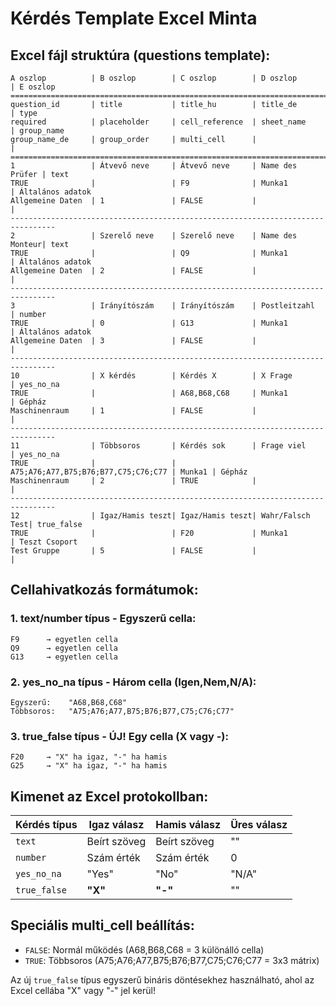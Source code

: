 # Kérdés Template Excel Minta

## Excel fájl struktúra (questions template):

```
A oszlop          | B oszlop        | C oszlop        | D oszlop        | E oszlop
================================================================================
question_id       | title           | title_hu        | title_de        | type
required          | placeholder     | cell_reference  | sheet_name      | group_name
group_name_de     | group_order     | multi_cell      |                 |
================================================================================
1                 | Átvevő neve     | Átvevő neve     | Name des Prüfer | text
TRUE              |                 | F9              | Munka1          | Általános adatok
Allgemeine Daten  | 1               | FALSE           |                 |
--------------------------------------------------------------------------------
2                 | Szerelő neve    | Szerelő neve    | Name des Monteur| text  
TRUE              |                 | Q9              | Munka1          | Általános adatok
Allgemeine Daten  | 2               | FALSE           |                 |
--------------------------------------------------------------------------------
3                 | Irányítószám    | Irányítószám    | Postleitzahl    | number
TRUE              | 0               | G13             | Munka1          | Általános adatok
Allgemeine Daten  | 3               | FALSE           |                 |
--------------------------------------------------------------------------------
10                | X kérdés        | Kérdés X        | X Frage         | yes_no_na
TRUE              |                 | A68,B68,C68     | Munka1          | Gépház
Maschinenraum     | 1               | FALSE           |                 |
--------------------------------------------------------------------------------
11                | Többsoros       | Kérdés sok      | Frage viel      | yes_no_na
TRUE              |                 | A75;A76;A77,B75;B76;B77,C75;C76;C77 | Munka1 | Gépház
Maschinenraum     | 2               | TRUE            |                 |
--------------------------------------------------------------------------------
12                | Igaz/Hamis teszt| Igaz/Hamis teszt| Wahr/Falsch Test| true_false
TRUE              |                 | F20             | Munka1          | Teszt Csoport
Test Gruppe       | 5               | FALSE           |                 |
```

## Cellahivatkozás formátumok:

### 1. **text/number típus** - Egyszerű cella:
```
F9      → egyetlen cella
Q9      → egyetlen cella
G13     → egyetlen cella
```

### 2. **yes_no_na típus** - Három cella (Igen,Nem,N/A):
```
Egyszerű:    "A68,B68,C68"
Többsoros:   "A75;A76;A77,B75;B76;B77,C75;C76;C77"
```

### 3. **true_false típus** - ÚJ! Egy cella (X vagy -):
```
F20     → "X" ha igaz, "-" ha hamis
G25     → "X" ha igaz, "-" ha hamis
```

## Kimenet az Excel protokollban:

| Kérdés típus | Igaz válasz | Hamis válasz | Üres válasz |
|-------------|-------------|--------------|-------------|
| `text`      | Beírt szöveg| Beírt szöveg | ""          |
| `number`    | Szám érték  | Szám érték   | 0           |
| `yes_no_na` | "Yes"       | "No"         | "N/A"       |
| `true_false`| **"X"**     | **"-"**      | ""          |

## Speciális multi_cell beállítás:

- `FALSE`: Normál működés (A68,B68,C68 = 3 különálló cella)
- `TRUE`: Többsoros (A75;A76;A77,B75;B76;B77,C75;C76;C77 = 3x3 mátrix)

Az új `true_false` típus egyszerű bináris döntésekhez használható, ahol az Excel cellába "X" vagy "-" jel kerül!